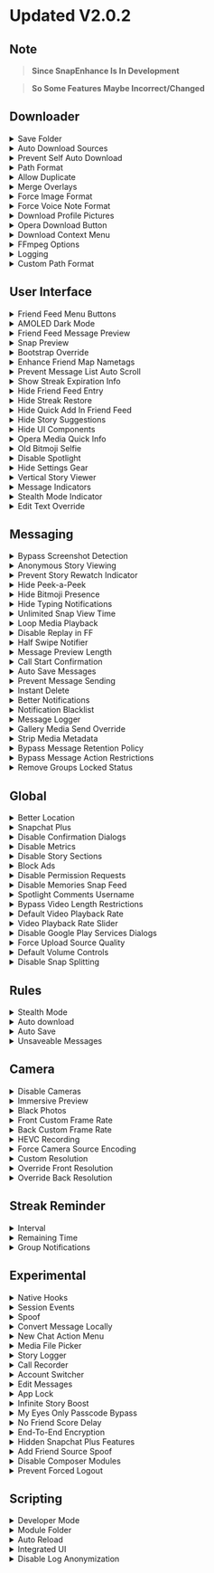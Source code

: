 # Updated V2.0.2

## Note 
> **Since SnapEnhance Is In Development**

> **So Some Features Maybe Incorrect/Changed**

## Downloader
<details closed>
  <summary>Save Folder</summary>

### Explanation 
> **Allows The User To Pick A Folder Were All The Downloads Save To**

### How To Enable/Setup
>  1. Open SnapEnhance App 
>  2. Go To "Features" Tab 
>  3. Tap "Downloader" 
>  4. Tap "Save Folder"
>  5. Now Pick Or Create A Folder 
>  6. Tap "Use This Folder"
  
### How To Use
>  1. Simply Download Something 
>  2. Now Check That Folder 
>  3. You Should Now Have That Download In That Folder 
</details> 

<details closed>
  <summary>Auto Download Sources</summary>

### Explanation
> **Allows Users To Automatically Download From User Selected Sources**

### Sources Include
>  - `Friend Snaps`
>  - `Friend Stories`
>  - `Public Stories`
>  - `Spotlight`

### How To Enable/Setup
>  1. Open The SnapEnhance App
>  2. Go To "Features" Tab 
>  3. Tap "Downloader"
>  4. Tap The Icon Next To "Auto Download Sources" 
>  5. Toggle On The Sources You Would Like To Auto Download

### How To Use
>  1. Tap On Snaps,Storys Or Spotlights
>  2. You Will See It Download Automatically
</details>

<details closed>
  <summary>Prevent Self Auto Download</summary>

### Explanation
> **Prevents The Users Own Snaps From Being Automatically Downloaded** 

### How To Enable/Setup
>  1. Open The SnapEnhance App
>  2. Go To "Features" Tab 
>  3. Tap "Downloader" 
>  4. Toggle On "Prevent Self Auto Download" 

### How To Use
  1. Open Snapchat
  2. Try Download Your Own Snaps
  3. You Will See That You Can Not
</details>

<details closed>
  <summary>Path Format</summary>

### Explanation
> **Allows Users To Specify The File Path Format Used In The Folder That The User Picked**

### Path Formats includes
>  - `Create folder for fach author`
>  - `Create folder for each media source type`
>  - `Add a unique hash to the file name`
>  - `Add the media source to the file name`
>  - `Add the username to the file name`
>  - `Add the date and time to the file name`

### How To Enable/Setup 
>  1. Open The SnapEnhance App
>  2. Go To "Features" Tab 
>  3. Tap "Downloader"
>  4. Tap The Icon Next To "Path Format" 
>  5. Toggle On Any Path Format

### How To Use
>  1. Download Something 
>  2. Check Your Download Folder 
</details>

<details closed>
  <summary>Allow Duplicate</summary>

### Explanation
> **Allows The User To Download The Same Media Multiple Times**

### How To Enable/Setup
>  1. Open The SnapEnhance App
>  2. Go To "Features" Tab 
>  3. Tap "Downloader"
>  4. Toggle On "Allow Duplicate"

### How To Use
>  1. Open Snapchat
>  2. Download A Snapchat Multiple Times 
</details>

<details closed>
  <summary>Merge Overlays</summary>

### Explanation
> **Allows Users To Combine Text & The Snap Into A Single File**

### How To Enable/Setup
>  1. Open The SnapEnhance App
>  2. Go To "Features" Tab 
>  3. Tap "Downloader"
>  4. Toggle On "Merge Overlays"

### How To Use
>  1. Download A Snap That Has Text
>  2. Check The File
</details>

<details closed>
  <summary>Force Image Format</summary>

### Explanation
> **Allows Users To Force An Image Format**

### Formats Include
>  - `jpg`
>  - `png`
>  - `webp`

### How To Enable/Setup
>  1. Open The SnapEnhance App
>  2. Go To "Features" Tab 
>  3. Tap "Downloader"
>  4. Tap The Icon Next To "Force Image Format" 
>  5. Select Your Prefered Format 

### How To Use
>  1. Download A Snap 
>  2. Check The End Of The File Name 
</details>

<details closed>
  <summary>Force Voice Note Format</summary>

### Explanation
> **Allows Users To Force A Voice Note Format**

### Formats Include
>  - `aac`
>  - `mp3`
>  - `opus`

### How To Enable/Setup
>  1. Open The SnapEnhance App
>  2. Go To "Features" Tab 
>  3. Tap "Downloader"
>  4. Tap The Icon Next To "Force Note Format" 
>  5. Select Your Prefered Format 

### How To Use
>  1. Download A Snap 
>  2. Check The End Of The File Name
</details>

<details closed>
  <summary>Download Profile Pictures</summary>

### Explanation
> **Allows Users To Download Profile Pictures From The Profile Page**

### How To Enable/Setup
>  1. Open The SnapEnhance App
>  2. Go To "Features" Tab 
>  3. Tap "Downloader"
>  4. Toggle On "Download Profile Pictures" 

### How To Use
>  1. Open Snapchat 
>  2. Tap On A Users Profile
>  3. Tap "Public Profile"
>  4. Tap "Download Profile Picture"
>  5. Tap "Avatar"
</details>

<details closed>
  <summary>Opera Download Button</summary>

### Explanation
> **Allows Users To Download Any Snap,Story By Adding A Download Icon On The Snap, Story**

### How To Enable/Setup
>  1. Open The SnapEnhance App
>  2. Go To "Features" Tab 
>  3. Tap "Downloader"
>  4. Toggle On "Opera Download Button" 

### How To Use
>  1. Open Snapchat 
>  2. Open A Snap or A Story 
>  3. Tap The "Download" Icon 
</details>

<details closed>
  <summary>Download Context Menu</summary>

### Explanation
> **Allows Users To Download & Preview Messages Or Snaps Directly From The Context Menu**

### How To Enable/Setup
>  1. Open The SnapEnhance App
>  2. Go To "Features" Tab 
>  3. Tap "Downloader"
>  4. Toggle On "Download Context Menu"

### How To Use
>  1. Open Snapchat 
>  2. Open A Chat 
>  3. Hold Down On A Snap Or Message 
>  4. Press Preview Or Download 
 
</details>

<details closed>
  <summary>FFmpeg Options</summary>

### Explanation
> **Allows Users To Adjust FFmpeg Options**

### FFmpeg Options Include 
>  - `Threads`
>  - `Preset`
>  - `Constant Rate Factor`
>  - `Video Bitrate`
>  - `Audio Bitrate`
>  - `Custom Video Codec`
>  - `Custom Audio Codec`
</details>

<details closed>
  <summary>Logging</summary>

### Explanation
> **Allows Users To See Download Information**

### Information Includes
>  - `Started`
>  - `Success`
>  - `Progress`
>  - `Failure`

### How To Enable/Setup
>  1. Open The SnapEnhance App
>  2. Go To "Features" Tab 
>  3. Tap "Downloader"
>  4. Tap The Icon Next To "Logging"
>  5. Toggle On Your Prefered Choice

### How To Use
>  1. Open Snapchat
>  2. Download A Snap 
>  3. The Toast Will Pop Up 
</details>

<details closed>
  <summary>Custom Path Format</summary>

### Explanation
> **Allows Users To Specify A Custom Path Format For Downloaded Media**

### Available Variables Include
>  - `%username%`
>  - `%source%`
>  - `%hash%`
>  - `%date_time%`

### How To Enable/Setup
>  1. Open The SnapEnhance App
>  2. Go To "Features" Tab 
>  3. Tap "Downloader"
>  4. Tap The Icon Next To "Custom Path Format" 
>  5. Type Any Of The Available Variables

### How To Use
>  1. Download A Snap
>  2. Check The File Name 
</details>

## User Interface
<details closed>
  <summary>Friend Feed Menu Buttons</summary>

### Explanation
> **Allows Users To Add Buttons To The Friend Feed Menu**

### Buttons Include
>  - `Conversation Info`
>  - `Mark Snaps as seen`
>  - `Mark Stories as seen locally`
>  - `Stealth Mode`
>  - `Auto Download`
>  - `Auto Save Messages`
>  - `Auto Open Snaps`
>  - `Unsaveable Messages`
>  - `Use E2E Encryption`

### How To Enable/Setup
>  1. Open The SnapEnhance App
>  2. Go To "Features" Tab 
>  3. Tap "User Interface"
>  4. Tap The Icon Next To "Friend Feed Menu Buttons"
>  5. Toggle On Your Prefered Choice

### How To Use
>  1. Open Snapchat
>  2. Hold Down On A Users Bitmoji On The Chat Page 
  
</details>

<details closed>
  <summary>AMOLED Dark Mode</summary>

### Explanation
> **Allows Users To Make Snapchats Dark Mode AMOLED Black**

### How To Enable/Setup
>  1. Open The SnapEnhance App
>  2. Go To "Features" Tab 
>  3. Tap "User Interface"
>  4. Toggle On "AMOLED Dark Mode"

### How To Use
>  1. Simply Open Snapchat 
</details>

<details closed>
  <summary>Friend Feed Message Preview</summary>

### Explanation
> **Allows The User To Show Previews Of Messages Directly On The Friend Feed**

### How To Enable/Setup
>  1. Open The SnapEnhance App
>  2. Go To "Features" Tab 
>  3. Tap "User Interface"
>  4. Tap "Friend Feed Message Preview"
>  5. Tap The Number Next To "Amount" 
>  6. Type How many Numbers Of Messages To get Previewed 
>  7. Back Out Of The Page 
>  8. Toggle On " Friend Feed Message Preview "

## How To Use
>  1. Open Snapchat 
>  2. Users Will See Messages Previews 
</details>

<details closed>
  <summary>Snap Preview</summary>

### Explanation
> **Allows Users To See A Small Preview Of A Snap Next To Unseen Messages**

### How To Enable/Setup
>  1. Open The SnapEnhance App
>  2. Go To "Features" Tab 
>  3. Tap "User Interface"
>  4. Toggle On "Snap Preview"

### How To Use
>  1. Open Snapchat
>  2. A Small Preview Will Show
</details>

<details closed>
  <summary>Bootstrap Override</summary>

### Explanation
> **Allows Users To Override Bootstrap UserInterface Settings**

### **Bootstrap Override Settings Include**

> ## App Appearance
> `Always Light`
> `Always Dark`

> ## Home Tab
> `Map`
> `Chat`
> `Camera`
> `Discover`
> `Spotlight`

### How To Enable/Setup
>  1. Open The SnapEnhance App
>  2. Go To "Features" Tab 
>  3. Tap "User Interface"
>  4. Tap "Bootstrap Override"
>  5. Tap Choose To Your Liking

### How To Use
>  1. Open Snapchat
>  2. You Will See It Will Switch To What You Picked 
</details>

<details closed>
  <summary>Enhance Friend Map Nametags</summary>

### Explanation
> **Allows Users To Improve The Nametags Of Friends On The Snapmap**

### How To Enable/Setup
>  1. Open The SnapEnhance App
>  2. Go To "Features" Tab 
>  3. Tap "User Interface"
>  4. Toggle On "Enhance Friend Map Nametags"

### How To Use
>  1. Open Snapchat
>  2. Check The Snapmap 
</details>

<details closed>
  <summary>Prevent Message List Auto Scroll</summary>

### Explanation
> **Allows Users To Prevent Message List Scrolling To The Bottom When Sending/Receiving A Message**

### How To Enable/Setup
>  1. Open The SnapEnhance App
>  2. Go To "Features" Tab 
>  3. Tap "User Interface"
>  4. Toggle On "Prevent Message List Auto Scroll"

### How To Use
>  1. Open Snapchat
>  2. Send A Message
>  3. It Should Now Stop Message Scrolling 
</details>

<details closed>
  <summary>Show Streak Expiration Info</summary>

### Explanation
> **Allows Users To Add Expiration Info On The Friend Feed Page**

### How To Enable/Setup
>  1. Open The SnapEnhance App
>  2. Go To "Features" Tab 
>  3. Tap "User Interface"
>  4. Toggle On "Show Streak Expiration Info"

### How To Use
>  1. Open Snapchat
>  2. Go To The Friend Feed Page
>  3. You Should Now See The Hours Your Streak With That Person Goes 
</details>

<details closed>
  <summary>Hide Friend Feed Entry </summary>

### Explanation
> **Allows Users To Hide specific friend from the Friend Feed**
### Note 
> **You Will Need To Use the social Tab To Manage This Feature**

### How To Enable/Setup
>  1. Open The SnapEnhance App
>  2. Go To "Features" Tab 
>  3. Tap "User Interface"
>  4. Toggle On "Hide Friend Feed Entry"

### How To Use
>  1. Open The SnapEnhance App
>  2. Tap The Social Tab
>  3. Press "+"
>  4. Pick A Friend
>  5. Press On That Friend
>  6. Toggle On "Hide from Friend Feed"
>  7. Open Snapchat
>  8. You Will Now See That Person Has Disappeared / Hidden 
  
</details>

<details closed>
  <summary>Hide Streak Restore</summary>

### Explanation
> **Allows Users To Hide The Streak Restore Button**

### How To Enable/Setup
>  1. Open The SnapEnhance App
>  2. Go To "Features" Tab 
>  3. Tap "User Interface"
>  4. Toggle On "Hide Streak Restore"

### How To Use
>  1. Open Snapchat
>  2. You Will Now See The "Restore Streaks Button" Is No Longer Visible 
</details>

<details closed>
  <summary>Hide Quick Add In Friend Feed</summary>

### Explanation
> **Allows Users To Hide The Quick Add In Friend Feed**

### How To Enable/Setup
>  1. Open The SnapEnhance App
>  2. Go To "Features" Tab 
>  3. Tap "User Interface"
>  4. Toggle On "Hide Quick Add In Friend Feed"

### How To Use
>  1. Open Snapchat
>  2. You Will Now See The "QuickAdd" Is No Longer Visible 
</details>

<details closed>
  <summary>Hide Story Suggestions</summary>

### Explanation
> **Allows Users To Hide Suggestions From The Stories Page**

### Story Suggestions Include
>  - `Hide friend suggestions`
>  - `Hide suggested friend stories`
>  - `Hide My Stories`

### How To Enable/Setup
  1. Open The SnapEnhance App
  2. Go To "Features" Tab 
  3. Tap "User Interface"
  4. Tap The Icon Next To "Hide Story Suggestions"
  5. Toggle On Your Prefered Choice

### How To Use
  1. Open Snapchat
  2. Go To The Story Page
  3. You Will See Your Prefered Choice Is No Longer Visible 
</details>

<details closed>
  <summary>Hide UI Components</summary>

### Explanation
> **Allows Users To Hide UserInterface Components**

### Components Include
>  - `Remove Voice Record Button`
>  - `Remove Stickers Button`
>  - `Remove Live Location Share Button`
>  - `Remove Chat Call Buttons`
>  - `Remove Profile Call Buttons`
>  - `Remove Unread Chat Hint`

### How To Enable/Setup
>  1. Open The SnapEnhance App
>  2. Go To "Features" Tab 
>  3. Tap "User Interface"
>  4. Tap The Icon Next To "Hide UI Components"
>  5. Toggle On Your Prefered Choice

### How To Use
>  1. Open Snapchat
>  2. You Can Now See Your Prefered Choice Is No Longer Visible 
</details>

<details closed>
  <summary>Opera Media Quick Info</summary>

### Explanation
> **Allows Users To Show Useful Information Of Media In Opera Viewer Context Menu**

### How To Enable/Setup
>  1. Open The SnapEnhance App
>  2. Go To "Features" Tab 
>  3. Tap "User Interface"
>  4. Toggle On "Opera Media Quick Info"

### How To Use
>  1. Open Snapchat
>  2. Tap A Snap Or A Story
>  3. Tap 3 Dots ( Top Right ) 
>  4. You Will Now See Some Information
</details>

<details closed>
  <summary>Old Bitmoji Selfie</summary>

### Explanation
> **Allows Users To Bring Back The Bitmoji Selfies From Older Snapchat Versions**

### Bitmoji Selifes Include
>  `2D Bitmoji`
>  `3D Bitmoji`

### How To Enable/Setup
>  1. Open The SnapEnhance App
>  2. Go To "Features" Tab 
>  3. Tap "User Interface"
>  4. Tap Next To "Old Bitmoji Selfie"
>  5. Tap Your Prefered Choice

### How To Use
>  1. Open Snapchat
>  2. Tap Your Profile
>  3. You Should Now See Your Prefered Choice 
</details>

<details closed>
  <summary>Disable Spotlight</summary>

### Explanation
> **Allows Users To Disable The Spotlight Page**

### How To Enable/Setup
>  1. Open The SnapEnhance App
>  2. Go To "Features" Tab 
>  3. Tap "User Interface"
>  4. Toggle On "Disable Spotlight"

### How To Use 
>  1. Open Snapchat
>  2. You Should Now See The Spotlight Page Is No Longer Visible 
</details>

<details closed>
  <summary>Hide Settings Gear</summary>

### Explanation
> **Allows Users To Hide The SnapEnhance Settings Icon**

### How To Enable/Setup
>  1. Open The SnapEnhance App
>  2. Go To "Features" Tab 
>  3. Tap "User Interface"
>  4. Toggle On "Hide Settings Gear"

### How To Use
>  1. Open Snapchat
>  2. You Should Now See The Settings Icon Is No Longer Visible 
</details>

<details closed>
  <summary>Vertical Story Viewer</summary>

### Explanation
> **Allows Users To Enable The Vertical Story Viewer For All Stories**

### How To Enable/Setup 
>  1. Open The SnapEnhance App
>  2. Go To "Features" Tab 
>  3. Tap "User Interface"
>  4. Toggle On "Vertical Story Viewer"

### How To Use
>  1. Open Snapchat
>  2. Tap A Story
>  3. Now You will Be Able To
>  ### Swipe
> - `Left & Right` To Exit
> -  `Up & Down` To Switch To Next Story 
</details>

<details closed>
  <summary>Message Indicators</summary>

### Explanation
> **Allows Users To Add Specific Indicators Icons To Messages**

## Note
> **Indicators Might Not Be 100% Accurate**

### Message Indicators Include 
>  - `Adds a 🔒 icon next to messages that have been sent only to you`
>  - `Adds the platform icon from which a media was sent (e.g. Android, ioS, Web)`
>  - `Adds a 📍 icon to snaps when they have been sent with location enabled`
>  - `Indicates if a snap has been sent using OVF Editor`
>  - `Adds a ✏️ icon to snaps when they have been sent using Director Mode, which can be used to send gallery images as snaps`

### How To Enable/Setup
  1. Open The SnapEnhance App
  2. Go To "Features" Tab 
  3. Tap "User Interface"
  4. Tap The Icon Next To "Message Indicators"
  5. Toggle On Your Prefered Choice 

### How To Use
  1. Open Snapchat
  2. Look In Chat At A Snap
  3. You Will See These Icons 
</details>

<details closed>
  <summary>Stealth Mode Indicator</summary>

### Explanation
> **Allows Users To Add A 👻 Emoji Next To Conversations When Users Turn On Stealth Mode**

### How To Enable/Setup
>  1. Open The SnapEnhance App
>  2. Go To "Features" Tab 
>  3. Tap "User Interface"
>  4. Toggle On "Stealth Mode Indicator"

### How To Use
>  1. Open Snapchat
>  2. The Emoji Will Be There Only If You Have SetUp "Friend Feed Menu Buttons" & You Have Toggled Stealth Mode On For That Friend
</details>

<details closed>
  <summary>Edit Text Override</summary>

### Explanation
> **Allows Users To Override Text Field Behavior**

### Text Fields Include
>  - `Multi Line Chat Input`
>  - `Bypass Text Input Limit`

### How To Enable/Setup
>  1. Open The SnapEnhance App
>  2. Go To "Features" Tab 
>  3. Tap "User Interface"
>  4. Tap The Icon Next To "Edit Text Override"
>  5. Toggle On Your Prefered Choice

### How To Use
>  1. Open Snapchat
>  2. Start Typing
>  3. You Will See You Prefered Choice 
</details>

## Messaging
<details closed>
  <summary>Bypass Screenshot Detection</summary>

### Explanation
> **Allows Users To Prevent Snapchat From Detecting When You Take A Screenshot**

### How To Enable/Setup
>  1. Open SnapEnhance App 
>  2. Go To "Features" Tab 
>  3. Tap "Messaging"
>  4. Toggle On "Bypass Screenshot Detection"

### How To Use
>  1. Open Snapchat
>  2. Go On To A Chat
>  3. Take A Screenshot
>  4. It Should Now Not Say "... Has Taken A Screenshot" 
</details>

<details closed>
  <summary>Anonymous Story Viewing</summary>

### Explanation
> **Allows Users To Prevent Anyone From Knowing You've Seen Their Story**

### How To Enable/Setup
>  1. Open SnapEnhance App 
>  2. Go To "Features" Tab 
>  3. Tap "Messaging"
>  4. Toggle On "Anonymous Story Viewing"

### How To Use
>  1. Open Snapchat
>  2. View A Story
>  3. It Should Now Not Tell The Other User You've Viewed There Story

</details>

<details closed>
  <summary>Prevent Story Rewatch Indicator</summary>

### Explanation
> **Allows Users To Prevent Anyone From Knowing You've Rewatched Their Story**

### How To Enable/Setup
>  1. Open SnapEnhance App 
>  2. Go To "Features" Tab 
>  3. Tap "Messaging"
>  4. Toggle On "Prevent Story Rewatch Indicator"

### How To Use
>  1. Open Snapchat
>  2. View A Story
>  3. View That Same Story Again
>  4. It Should Now Not Tell The Other User You Have Rewatched That Story Again 
</details>

<details closed>
  <summary>Hide Peek-a-Peek</summary>

### Explanation
> **Allows Users To Prevent Notification From Being Sent When You Half Swipe Into A Chat**

### How To Enable/Setup
>  1. Open SnapEnhance App 
>  2. Go To "Features" Tab 
>  3. Tap "Messaging"
>  4. Toggle On "Hide Peek-a-Peek"

### How To Use
>  1. Open Snapchat
>  2. Half Swipe Into A Chat
>  3. It Should Now Not Tell The Other User You have Half Swiped Into There Chat 
</details>

<details closed>
  <summary>Hide Bitmoji Presence</summary>

### Explanation
> **Allows Users To Prevent Your Bitmoji From Popping Up While In Chat**

### How To Enable/Setup
>  1. Open SnapEnhance App 
>  2. Go To "Features" Tab 
>  3. Tap "Messaging"
>  4. Toggle On "Hide Bitmoji Presence"

### How To Use
>  1. Open Snapchat
>  2. Go On To A Chat
>  3. It Should Now Not Tell The Other User You're On Chat 
</details>

<details closed>
  <summary>Hide Typing Notifications</summary>

### Explanation
> **Allows Users To Prevent Anyone From Knowing You're Typing A Message**

### How To Enable/Setup
>  1. Open SnapEnhance App 
>  2. Go To "Features" Tab 
>  3. Tap "Messaging"
>  4. Toggle On "Hide Typing Notifications"

### How To Use
>  1. Open Snapchat
>  2. Go On A Chat
>  3. Start Typing
>  4. It Should Now Not Tell The Other User You're Typing 
</details>

<details closed>
  <summary>Unlimited Snap View Time</summary>

### Explanation
> **Allows Users To Remove The Time Limit For Viewing Snaps**

### How To Enable/Setup
>  1. Open SnapEnhance App 
>  2. Go To "Features" Tab 
>  3. Tap "Messaging"
>  4. Toggle On "Unlimited Snap View Time"

### How To Use
>  1. Open Snapchat
>  2. Open A Snap
>  3. It Should Now Remove The Time Limit 
</details>

<details closed>
  <summary>Loop Media Playback</summary>

### Explanation
> **Allows Users To Loop Media Playback When Viewing Snaps / Stories**

### How To Enable/Setup
>  1. Open SnapEnhance App 
>  2. Go To "Features" Tab 
>  3. Tap "Messaging"
>  4. Toggle On "Loop Media Playback"

### How To Use
>  1. Open Snapchat
>  2. Open A Snap
>  3. It Should Now Loop That Snap
</details>

<details closed>
  <summary>Disable Replay in FF</summary>

### Explanation
> **Allows Users To Disable The Ability To Replay With A Long Press From The Friend Feed**

### How To Enable/Setup
>  1. Open SnapEnhance App 
>  2. Go To "Features" Tab 
>  3. Tap "Messaging"
>  4. Toggle On "Disable Replay in FF"

### How To Use
>  1. Open Snapchat
>  2. Open A Snap
>  3. It Should Now Disable The Ability To Replay On The Friend Feed 
</details>

<details closed>
  <summary>Half Swipe Notifier</summary>

### Explanation
> **Allows Users To Notify You When Someone Half Swipes Into A Conversation**

### Half Swipe Notifier Includes
>  - `Minimum Duration`
>  - `Maximum Duration`

### How To Enable/Setup
>  1. Open SnapEnhance App 
>  2. Go To "Features" Tab 
>  3. Tap "Messaging"
>  4. Toggle On "Half Swipe Notifier"

### How To Use
> 1. It Will Show You A Notification
</details>

<details closed>
  <summary>Message Preview Length</summary>

### Explanation
> **Allows Users To Specify The Amount Of Messages To Get Previewed**

### How To Enable/Setup
>  1. Open SnapEnhance App 
>  2. Go To "Features" Tab 
>  3. Tap "Messaging"
>  4. Tap The Number Next To "Message Preview Length"
>  5. Input A Number 

### How To Use
>  1. Open Snapchat
>  2. Hold Down On A Friends 
>  3. Tap Preview ( You Need To Setup `Download Context Menu` First
>  4. You Should Now See Some Messages 
</details>

<details closed>
  <summary>Call Start Confirmation</summary>

### Explanation
> **Allows Users To Show A Confirmation Dialog When Starting A Call**

### How To Enable/Setup
>  1. Open SnapEnhance App 
>  2. Go To "Features" Tab 
>  3. Tap "Messaging"
>  4. Toggle On "Call Start Confirmation"

### How To Use
>  1. Open Snapchat
>  2. Make A Call
>  3. You Should Now Get A Call Confirmation Dialog
</details>

<details closed>
  <summary>Auto Save Messages</summary>

### Explanation
> **Allows Users To Automatically Save Every Message In Conversations**

### Messages Include
>  - `Chat`
>  - `Snap`
>  - `Audio Note`
>  - `External Media`
>  - `Sticker`

### How To Enable/Setup
>  1. Open SnapEnhance App 
>  2. Go To "Features" Tab 
>  3. Tap "Messaging"
>  4. Tap The Icon Next To "Auto Save Messages"
>  5. Toggle On Your Prefered Choice 

### How To Use
>  1. Open Snapchat
>  2. Send A Message/Snap/Media
>  3. It Should Now Automatically Save 
</details>

<details closed>
  <summary>Prevent Message Sending</summary>

### Explanation
> **Allows Users To Prevent Sending Certain Types Of Messages**

### Note
>  - **This Feature Requires Experimental `Native Hooks` To Work Correctly**

### Messages Include 
>  - `Screenshot`
>  - `Screen Record`
>  - `Camera Roll Save`
>  - `Snap Replay`
>  - `Missed Audio Call`
>  - `Missed Video Call`

### How To Enable/Setup
>  1. Open SnapEnhance App 
>  2. Go To "Features" Tab 
>  3. Tap "Messaging"
>  4. Tap The Icon Next To "Prevent Message Sending"
>  5. Toggle On Your Prefered Choice

### How To Use
>  1. Open Snapchat
>  2. It Should Now Not Tell The Other User What You Toggled On
</details>

<details closed>
  <summary>Instant Delete</summary>

### Explanation
> **Allows Users To Remove The Confirmation Dialog When Deleting Messages**

### How To Enable/Setup
>  1. Open SnapEnhance App 
>  2. Go To "Features" Tab 
>  3. Tap "Messaging"
>  4. Toggle On "Instant Delete"

### How To Use
>  1. Open Snapchat
>  2. Delete A Message
>  3. You Should Now See There's No Delete Dialog 
</details>

<details closed>
  <summary>Better Notifications</summary>

### Explanation
> **Allows Users To Add More Information In Received Notifications**

### Information Includes 
>  - `Show a preview of chat`
>  - `Show a preview of media`
>  - `Add reply button`
>  - `Add download button`
>  - `Mark as Read button`
>  - `Save in Chat when marking as read (depends on Auto Save)`
>  - `Group notifications`

### How To Enable/Setup
>  1. Open SnapEnhance App 
>  2. Go To "Features" Tab 
>  3. Tap "Messaging"
>  4. Tap The Icon Next To "Better Notifications"
>  5. Toggle On Your Prefered Choice

### How To Use
>  1. Wait For A Snapchat Notification
</details>

<details closed>
  <summary>Notification Blacklist</summary>

### Explanation
> **Allows Users To Select Which notifications Should Get Blocked**

### Notifications Include
>  - `Screenshot`
>  - `Screen Record`
>  - `Camera Roll Save`
>  - `Snap Replay`
>  - `Snap`
>  - `Chat`
>  - `Chat Reply`
>  - `Typing`
>  - `Stories`
>  - `DM Reaction`
>  - `Group Reaction`
>  - `Incoming Audio Call`
>  - `Incoming Video Call`

### How To Enable/Setup
>  1. Open SnapEnhance App 
>  2. Go To "Features" Tab 
>  3. Tap "Messaging"
>  4. Tap The Icon Next To "Notification Blacklist"
>  5. Toggle On Your Prefered Choice

### How To Use
>  1. Notifications Should Get Blocked 
</details>

<details closed>
  <summary>Message Logger</summary>

### Explanation
> **Allows Users To Prevent Messages From Being Deleted**

### Message Logger Includes 
>  - `Keep My Own Messages`
>  - `Auto Purge`
>  - `Message Filter`

### How To Enable/Setup
>  1. Open SnapEnhance App 
>  2. Go To "Features" Tab 
>  3. Tap "Messaging"
>  4. Toggle On "Message Logger"

### How To Use
>   1. Open Snapchat
>   2. Messages Will Now Be Logged 
</details>

<details closed>
  <summary>Gallery Media Send Override</summary>

### Explanation
> **Allows Users To Spoof The Media Source When Sending From The Gallery**

### Note
>  - **This Feature Requires Experimental `Native Hooks` To Work Correctly**

### Media Sources Include 
>  - `Original`
>  - `Snap`
>  - `Audio Note`

### How To Enable/Setup
>  1. Open SnapEnhance App 
>  2. Go To "Features" Tab 
>  3. Tap "Messaging"
>  4. Toggle On "Gallery Media Send Override"

### How To Use
>  1. Open Snapchat
>  2. Go On To A Chat
>  3. Tap The Camera Roll Icon
>  4. Find A Photo Or Video To Send
>  5. Press Send
>  6. A Popup Will Appear
>  7. Tap One Of The Sources 
</details>

<details closed>
  <summary>Strip Media Metadata</summary>

### Explanation
> **Allows Users To Remove Metadata Of Media Before Sending As A Message**

### Metadata Includes
>  - `Hide Caption Text`
>  - `Hide Snap Filters`
>  - `Hide Extras (e.g. mentions)`
>  - `Remove Audio Note Duration`
>  - `Remove Audio Note Transcript Capability`

### How To Enable/Setup
>  1. Open SnapEnhance App 
>  2. Go To "Features" Tab 
>  3. Tap "Messaging"
>  4. Tap The Icon Next To "Strip Media Metadata"
>  5. Toggle On Your Prefered Choice

### How To Use
>  1. Open Snapchat
>  2. Send A Photo
>  3. It Should Now Remove Edits Done To That Photo 
</details>

<details closed>
  <summary>Bypass Message Retention Policy</summary>

### Explanation
> **Allows Users To Prevent Messages From Being Deleted After Viewing Them**

### How To Enable/Setup
>  1. Open SnapEnhance App 
>  2. Go To "Features" Tab 
>  3. Tap "Messaging"
>  4. Toggle On "Bypass Message Retention Policy"

### How To Use
>  1. Stops Messages From Being Deleted After viewing 
</details>

<details closed>
  <summary>Bypass Message Action Restrictions</summary>

### Explanation
> **Allows Users To React To A Snap Without Having Opened It Or To Save An Unsaveable Message**

### How To Enable/Setup
>  1. Open SnapEnhance App 
>  2. Go To "Features" Tab 
>  3. Tap "Messaging"
>  4. Toggle On "Bypass Message Action Restrictions"

### How To Use
>  1. Open Snapchat
>  2. Hold Down Snap
>  3. React Or Snap
</details>

<details closed>
  <summary>Remove Groups Locked Status</summary>

### Explanation
> **Allows Users To View Group Information After Being Kicked**

### How To Enable/Setup
>  1. Open SnapEnhance App 
>  2. Go To "Features" Tab 
>  3. Tap "Messaging"
>  4. Toggle On "Remove Groups Locked Status"

### How To Use
>  1. Open Snapchat
>  2. Your kicked From A Group?
>  3. Open The group Chat Even though Your Kicked 
</details>

## Global 
<details closed>
  <summary>Better Location</summary>

### Explanation
> **Allows Users To Enhance The Snapchat Location**

### Better Location Includes 
>  - `Spoof Location`
>  - `Coordinates`
>  - `Always Update Location`
>  - `Suspend Location Updates`
>  - `Spoof Battery Level`
>  - `Spoof Headphones`

### How To Enable/Setup
>  1. Open SnapEnhance App 
>  2. Go To "Features" Tab 
>  3. Tap "Global"
>  4. Toggle On "Better Location"

### How To Use
>  1. Open Snapchat
>  2. Check The Snapmap 
</details>

<details closed>
  <summary>Snapchat Plus</summary>

### Explanation
> **Allows Users To Enable Snapchat Plus Features**

### Notes 
> **Some Server-Sided Features May Not Work**

### How To Enable/Setup
>  1. Open SnapEnhance App 
>  2. Go To "Features" Tab 
>  3. Tap "Global"
>  4. Toggle On "Snapchat Plus"

### How To Use
>  1. Open Snapchat
>  2. Tap Your Bitmoji
>  3. Go To Snapchat+
</details>

<details closed>
  <summary>Disable Confirmation Dialogs</summary>

### Explanation
> **Allows Users To Automatically Confirms Selected Actions**

### Actions Include 
>  - `Remove Friend`
>  - `Block Friend`
>  - `Ignore Friend`
>  - `Hide Friend`
>  - `Hide Conversation`
>  - `Clear Conversation from Friend Feed`

### How To Enable/Setup
>  1. Open SnapEnhance App 
>  2. Go To "Features" Tab 
>  3. Tap "Global"
>  4. Tap The Icon Next To "Disable Confirmation Dialogs"
>  5. Toggle On Your Prefered Choice

### How To Use
>  1. Open Snapchat
>  2. It Should Now Auto Press The Dialogs 
</details>

<details closed>
  <summary>Disable Metrics</summary>

### Explanation
> **Allows Users To Block Sending Specific Analytic Data To Snapchat**

### How To Enable/Setup
>  1. Open SnapEnhance App 
>  2. Go To "Features" Tab 
>  3. Tap "Global"
>  4. Toggle On "Disable Metrics"

### How To Use
>  1. Blocks Data From Being Sent 
</details>

<details closed>
  <summary>Disable Story Sections</summary>

### Explanation
> **Allows Users To Remove
Sections From The Stories Page**

### Sections Include
>  - `Friends`
>  - `Following`
>  - `Discover`

### How To Enable/Setup
  1. Open SnapEnhance App 
  2. Go To "Features" Tab 
  3. Tap "Global"
  4. Tap The Icon Next To "Disable Story Sections"
  5. Toggle On Your Prefered Choice

### How To Use
  1. Open Snapchat
  2. You will See Your Prefered Choice Is No Longer Visible 
</details>

<details closed>
  <summary>Block Ads</summary>

### Explanation
> **Allows Users To Prevent Advertisements From Being Displayed**

### How To Enable/Setup
>  1. Open SnapEnhance App 
>  2. Go To "Features" Tab 
>  3. Tap "Global"
>  4. Toggle On "Block Ads"

### How To Use
>  1. Open Snapchat
>  2. It Should Now Block All Ads 
</details>

<details closed>
  <summary>Disable Permission Requests</summary>

### Explanation
> **Allows Users To Prevent Snapchat From Asking For Specific Permissions**

### Permissions Include
>  - `Notifications`
>  - `Read Media Images`
>  - `Read Media Video`
>  - `Camera`
>  - `Location`
>  - `Microphone`
>  - `Read Contacts`
>  - `Nearby Devices`
>  - `Phone Calls`

### How To Enable/Setup  
>  1. Open SnapEnhance App 
>  2. Go To "Features" Tab 
>  3. Tap "Global"
>  4. Tap The Icon Next To "Disable Permission Requests"
>  5. Toggle On You're Prefered Choice

### How To Use
>  1. Open Snapchat
>  2. You Shouldn't Get Any Popups Asking For You're Choice 
</details>

<details closed>
  <summary>Disable Memories Snap Feed</summary>

### Explanation
> **Allows Users To Prevent Snapchat From Showing Recent Memories When You Swipe Up In Camera**

### How To Enable/Setup
>  1. Open SnapEnhance App 
>  2. Go To "Features" Tab 
>  3. Tap "Global"
>  4. Toggle On "Disable Memories Snap Feed"

### How To Use
>  1. Open Snapchat
>  2. Go To Camera
>  3. Memories Should Now Not Be Visible 
</details>

<details closed>
  <summary>Spotlight Comments Username</summary>

### Explanation
> **Allows Users To Show Authors Username In Spotlight Comments**

### How To Enable/Setup
  1. Open SnapEnhance App 
  2. Go To "Features" Tab 
  3. Tap "Global"
  4. Toggle On "Spotlight Comments Username"

### How To Use
  1. Open Snapchat
  2. Tap Spotlight Page
  3. Tap Comments
  4. You will Now See The Username
</details>

<details closed>
  <summary>Bypass Video Length Restrictions</summary>

### Explanation
> **Allows Users To Bypass The Video Length Restriction (60 Seconds)**

### Restrictions Include
>  - `Split media`
>  - `Single media`

### How To Enable/Setup
>  1. Open SnapEnhance App 
>  2. Go To "Features" Tab 
>  3. Tap "Global"
>  4. Tap Next To "Bypass Video Length Restrictions"
>  5. Tap Your Prefered Choice

 ### How To Use
>  1. Open Snapchat
>  2. Send A Video Longer Than 60 Seconds 
</details>

<details closed>
  <summary>Default Video Playback Rate</summary>

### Explanation
> **Allows Users To Set The Default Speed For The Playback Of Videos**

### Note 
> **Value must be between 0.1 and 4.0!**

### How To Enable/Setup
>  1. Open SnapEnhance App 
>  2. Go To "Features" Tab 
>  3. Tap "Global"
>  4. Tap Next To "Default Video Playback Rate"
>  5. Input A Value, Use `Note` For Reference

### How To Use
>  1. Open Snapchat
>  2. Open A Snap ( Video )
>  3. You Will See The Video Speed Has Now Changed 
</details>

<details closed>
  <summary>Video Playback Rate Slider</summary>

### Explanation
> **Allows Users To Add A Slider In Opera Context Menu To Change The Video Playback Rate**

### Note 
> **Changes only apply to subsequent videos**

### How To Enable/Setup
>  1. Open SnapEnhance App 
>  2. Go To "Features" Tab 
>  3. Tap "Global"
>  4. Toggle On "Video Playback Rate Slider"

### How To Use
>  1. Open Snapchat
>  2. Open A Video
>  3. Hold Down
>  4. Use The Slider to Adjust The Speed Of That Video
>  5. Close That Video
>  6. Open That Video
>  7. The Speed Has Now Changed
>  8. Repeat Steps `3` To `6` To Change Again 
</details>

<details closed>
  <summary>Disable Google Play Services Dialogs</summary>

### Explanation
> **Allows Users To Prevent Google Play Services Availability Dialogs From Being Shown**

### How To Enable/Setup
>  1. Open SnapEnhance App 
>  2. Go To "Features" Tab 
>  3. Tap "Global"
>  4. Toggle On "Disable Google Play Services Dialogs"

### How To Use
>  1. Open Snapchat
>  2. Google play Service Dialogs Will Now Not Be Shown 
</details>

<details closed>
  <summary>Force Upload Source Quality</summary>

### Explanation
> **Allows Users To Force Snapchat To Upload Media In The Original Quality**

### Note 
> **This May Not Remove Metadata From Media**

### How To Enable/Setup
>  1. Open SnapEnhance App 
>  2. Go To "Features" Tab 
>  3. Tap "Global"
>  4. Toggle On "Force Upload Source Quality"

### How To Use
>  1. Open Snapchat
>  2. Send A Photo
>  3. This Should Now Upload In High Quality 
</details>

<details closed>
  <summary>Default Volume Controls</summary>

### Explanation
> **Allows Users To Force Snapchat To Use System Volume Controls**

### How To Enable/Setup
>  1. Open SnapEnhance App 
>  2. Go To "Features" Tab 
>  3. Tap "Global"
>  4. Toggle On "Default Volume Controls"

### How To Use
>  1. Open Snapchat
>  2. Snapchat Should Now Use The System Volume 
</details>

<details closed>
  <summary>Disable Snap Splitting</summary>

### Explanation
> **Allows Users To Prevent Snaps From Being Split Into Multiple Parts**

### Note
> **Pictures You Send Will Turn Into Videos**

### How To Enable/Setup
>  1. Open SnapEnhance App 
>  2. Go To "Features" Tab 
>  3. Tap "Global"
>  4. Toggle On "Disable Snap Splitting"

### How To Use
>  1. Open Snapchat
>  2. Send A Long Snap
>  3. It Should Now Not Split Into Several Parts 
</details>

## Rules
<details closed>
  <summary>Stealth Mode</summary>

### Explanation
> **Allows Users To Prevent Anyone From Knowing You've Opened Their Snaps / Chats And Conversations**

### Note 
> **Use This In Combination With `Friend Feed Menu Buttons`**

### Stealth Mode Includes 
>  - `Whitelist mode`
>  - `Blacklist mode`

### Key
>  - `Whitelist mode` = **Allow** 
>  - `Blacklist mode` = **Do Not Allow**

### How To Enable/Setup
>  1. Open SnapEnhance App 
>  2. Go To "Features" Tab 
>  3. Tap "Rules"
>  4. Tap Next To "Stealth Mode"
>  5. Tap Your Prefered Choice

### How To Use
>  1. Open Snapchat
>  2. Hold Down On A Friends Bitmoji
>  3. Toggle On "Stealth Mode" 
</details>

<details closed>
  <summary>Auto download</summary>

### Explanation
> **Allows Users To Automatically Download Snaps When Viewing Them**

### Note 
> **Use This In Combination With `Friend Feed Menu Buttons`**

### Auto Download Includes 
>  - `Whitelist mode`
>  - `Blacklist mode`

### Key
>  - `Whitelist mode` = **Allow** 
>  - `Blacklist mode` = **Do Not Allow**

### How To Enable/Setup
>  1. Open SnapEnhance App 
>  2. Go To "Features" Tab 
>  3. Tap "Rules"
>  4. Tap Next To "Auto Download"
>  5. Tap Your Prefered Choice

### How To Use
>  1. Open Snapchat
>  2. Hold Down On A Friends Bitmoji
>  3. Toggle On "Auto Download"
</details>

<details closed>
  <summary>Auto Save</summary>

### Explanation
> **Allows Users To Save Chat Messages When Viewing Them**

### Note 
> **Use This In Combination With `Friend Feed Menu Buttons`**

### Stealth Mode Includes 
>  - `Whitelist mode`
>  - `Blacklist mode`

### Key
>  - `Whitelist mode` = **Allow** 
>  - `Blacklist mode` = **Do Not Allow**

### How To Enable/Setup
>  1. Open SnapEnhance App 
>  2. Go To "Features" Tab 
>  3. Tap "Rules"
>  4. Tap Next To "Auto Save"
>  5. Tap Your Prefered Choice

### How To Use
>  1. Open Snapchat
>  2. Hold Down On A Friends Bitmoji
>  3. Toggle On "Auto Save"
</details>

<details closed>
  <summary>Unsaveable Messages</summary>

### Explanation
> **Allows Users To Prevent Messages From Being Saved In Chat By Other People**

### Note 
> **Use This In Combination With `Friend Feed Menu Buttons`**
> **This Features Requires Experimental `Native Hooks` To Work Correctly**

### Stealth Mode Includes 
>  - `Whitelist mode`
>  - `Blacklist mode`

### Key
>  - `Whitelist mode` = **Allow** 
>  - `Blacklist mode` = **Do Not Allow**

### How To Enable/Setup
>  1. Open SnapEnhance App 
>  2. Go To "Features" Tab 
>  3. Tap "Rules"
>  4. Tap Next To "Unsaveable Messages"
>  5. Tap Your Prefered Choice

### How To Use
>  1. Open Snapchat
>  2. Hold Down On A Friends Bitmoji
>  3. Toggle On "Unsaveable Messages"
</details>

## Camera 
<details closed>
  <summary>Disable Cameras</summary>

### Explanation
> **Allows Users To Prevent Snapchat From Using The Selected Cameras**

### Selected Cameras Include
>  - `Front Camera`
>  - `Back Camera`

### How To Enable/Setup
>  1. Open SnapEnhance App 
>  2. Go To "Features" Tab 
>  3. Tap "Camera"
>  4. Tap The Icon Next To "Disable Cameras"
>  5. Toggle On  You're Prefered Choice

### How To Use
>  1. Open Snapchat
>  2. Go To Camera
>  3. It Should Now Be Blank 
</details>

<details closed>
  <summary>Immersive Preview</summary>

### Explanation
> **Allows Users To Prevent Snapchat From Cropping The Camera Preview**

### Note 
> **This Might Cause The Camera To Flicker On Some Devices**

### How To Enable/Setup
>  1. Open SnapEnhance App 
>  2. Go To "Features" Tab 
>  3. Tap "Camera"
>  4. Toggle On "Immersive Preview"

### How To Use
>  1. Open Snapchat
>  2. Go To Camera
>  3. You Will Now See The Preview Is Now Full Screen
</details>

<details closed>
  <summary>Black Photos</summary>

### Explanation
> **Allows Users To Replace Captured Photos With A Black Background**

### Note
> **Videos Are Not Affected**

### How To Enable/Setup
  1. Open SnapEnhance App 
  2. Go To "Features" Tab 
  3. Tap "Camera"
  4. Toggle On "Black Photos"

### How To Use
  1. Open Snapchat
  2. Take A Photo
  3. You Will Now See The Photo Is Now Black 
</details>

<details closed>
  <summary>Front Custom Frame Rate</summary>

### Explanation
> **Allows Users To Override The Front Camera Frame Rate**

### Frame Rates Include
>  - `5`
>  - `10`
>  - `20`
>  - `25`
>  - `30`
>  - `48`
>  - `60`
>  - `90`
>  - `120`

### How To Enable/Setup
  1. Open SnapEnhance App 
  2. Go To "Features" Tab 
  3. Tap "Camera"
  4. Tap Next To "Front Custom Frame Rate"
  5. Tap You're Prefered Choice

### How To Use
  1. Open Snapchat
  2. Take A Video
  3. You Will See Your Prefered Choice In Action 
</details>

<details closed>
  <summary>Back Custom Frame Rate</summary>

### Explanation
> **Allows Users To Override The Back Camera Frame Rate**

### Frame Rates Include
>  - `5`
>  - `10`
>  - `20`
>  - `25`
>  - `30`
>  - `48`
>  - `60`
>  - `90`
>  - `120`

### How To Enable/Setup
>  1. Open SnapEnhance App 
>  2. Go To "Features" Tab 
>  3. Tap "Camera"
>  4. Tap Next To "Back Custom Frame Rate"
>  5. Tap You're Prefered Choice

### How To Use
>  1. Open Snapchat
>  2. Take A Video
>  3. You Will See Your Prefered Choice In Action 
</details>

<details closed>
  <summary>HEVC Recording</summary>

### Explanation
> **Allows Users To Use HEVC `H.265` Codec For Video Recording**

### How To Enable/Setup
>  1. Open SnapEnhance App 
>  2. Go To "Features" Tab 
>  3. Tap "Camera"
>  4. Toggle On "HEVC Recording"

### How To Use
>  1. Open Snapchat
>  2. Take A Video
>  3. Check The Video Info 
</details>

<details closed>
  <summary>Force Camera Source Encoding</summary>

### Explanation
> **Allows Users To Force The Camera Source Encoding**

### How To Enable/Setup  
>  1. Open SnapEnhance App 
>  2. Go To "Features" Tab 
>  3. Tap "Camera"
>  4. Toggle On "Force Camera Source Encoding"

### How To Use
>  1. Open Snapchat
>  2. Take A Video Or Photo 
</details>

<details closed>
  <summary>Custom Resolution</summary>

### Explanation
> **Allows Users To Set A Custom Camera Resolution `Width X Height`**

### Example 
>  - **`1920x1080`**

### Note
> **The Custom Resolution Must Be Supported By Your Device**

### How To Enable/Setup
>  1. Open SnapEnhance App 
>  2. Go To "Features" Tab 
>  3. Tap "Camera"
>  4. Tap The Icon Next To "Custom Resolution"
>  5. Input Your Prefered Choice

### How To Use
>  1. Open Snapchat
>  2. Take A Photo Or Video
>  3. Save To Your Gallery
>  4. Check The Resolution
>  5. You Should Now See The Resolution You Set 
</details>

<details closed>
  <summary>Override Front Resolution</summary>

### Explanation
> **Allows Users To Override The Camera Resolution For The Front Camera**

### Camera Resolutions Include
>  - `4000х3000`
>  - `3648x2736`
>  - `4000х2252`
>  - `З840х2160`
>  - `27З6х27З6`
>  - `З648х2048`
>  - `З648х1640`
>  - `2560х1440`
>  - `1920х1440`
>  - `2400x1080`
>  - `2З20х1080`
>  - `1920х1080`
>  - `1920x824`
>  - `1440x1080`
>  - `1088x1088`
>  - `1280x720`
>  - `960x720`
>  - `720x480`
>  - `640x480`
>  - `640x360`
>  - `352x288`
>  - `320x240`
>  - `176x144`
>  - `3392x2544`
>  - `3392x1908`
>  - `2208x2208`
>  - `2560x1440`
>  - `1920x1440`
>  - `2400x1080`
>  - `2320x1080`
>  - `1920x1080`
>  - `1920x824`
>  - `1440x1080`
>  - `1440x980`
>  - `1088x1088`
>  - `1280x720`
>  - `960x720`
>  - `720x480`
>  - `640x480`
>  - `640x360`
>  - `352x288`
>  - `320x240`
>  - `176x144`

### How To Enable/Setup
>  1. Open SnapEnhance App 
>  2. Go To "Features" Tab 
>  3. Tap "Camera"
>  4. Tap Next To "Override Front Resolution"
>  5. Choose You're Prefered Choice

### How To Use
>  1. Open Snapchat
>  2. Take A Video Or A Photo
>  3. You Will See Your Prefered Resolution In Action 
</details>

<details closed>
  <summary>Override Back Resolution</summary>

### Explanation
> **Allows Users To Override The Camera Resolution For The Back Camera**

### Camera Resolutions Include
>  - `4000х3000`
>  - `3648x2736`
>  - `4000х2252`
>  - `З840х2160`
>  - `27З6х27З6`
>  - `З648х2048`
>  - `З648х1640`
>  - `2560х1440`
>  - `1920х1440`
>  - `2400x1080`
>  - `2З20х1080`
>  - `1920х1080`
>  - `1920x824`
>  - `1440x1080`
>  - `1088x1088`
>  - `1280x720`
>  - `960x720`
>  - `720x480`
>  - `640x480`
>  - `640x360`
>  - `352x288`
>  - `320x240`
>  - `176x144`
>  - `3392x2544`
>  - `3392x1908`
>  - `2208x2208`
>  - `2560x1440`
>  - `1920x1440`
>  - `2400x1080`
>  - `2320x1080`
>  - `1920x1080`
>  - `1920x824`
>  - `1440x1080`
>  - `1440x980`
>  - `1088x1088`
>  - `1280x720`
>  - `960x720`
>  - `720x480`
>  - `640x480`
>  - `640x360`
>  - `352x288`
>  - `320x240`
>  - `176x144`

### How To Enable/Setup
>  1. Open SnapEnhance App 
>  2. Go To "Features" Tab 
>  3. Tap "Camera"
>  4. Tap Next To "Override Back Resolution"
>  5. Choose You're Prefered Choice

### How To Use
>  1. Open Snapchat
>  2. Take A Video Or A Photo
>  3. You Will See Your Prefered Resolution In Action
</details>

## Streak Reminder
<details closed>
  <summary>Interval</summary>

### Explanation
> **Allows Users To Pick The Interval Between Each Reminder In Hours**

### How To Enable/Setup
>  1. Open SnapEnhance App 
>  2. Go To "Features" Tab
>  3. Toggle On "Streak Reminder" 
>  4. Tap "Streak Reminder"
>  5. Tap Next To "Interval"
>  6. Input Your Prefered Choice

### How To Use
>  1. You Will Get Notification Each ( From you're Input )
</details>

<details closed>
  <summary>Remaining Time</summary>

### Explanation
> **Allows Users To Pick The Remaining Amount Of Time Before The Notification Is Shown In Hours**

### How To Enable/Setup
>  1. Open SnapEnhance App 
>  2. Go To "Features" Tab
>  3. Toggle On "Streak Reminder" 
>  4. Tap "Streak Reminder"
>  5. Tap Next To "Remaining Time"
>  6. Input you're Prefered Choice

### How To Use
>  1. You Will Get A Notification When The Number Of Hours Left Of That Streak ( From Your Input )
</details>

<details closed>
  <summary>Group Notifications</summary>

### Explanation
> **Allows Users To Force Group Notifications Into A Single One**

### How To Enable/Setup
>  1. Open SnapEnhance App 
>  2. Go To "Features" Tab
>  3. Toggle On "Streak Reminder" 
>  4. Tap "Streak Reminder"
>  5. Toggle On "Group Notifications"

### How To Use
>  1. Group Notifications Will Be In A Single Notification 
</details>

## Experimental 
<details closed>
  <summary>Native Hooks</summary>

### Explanation
> **Allows Users To Use Unsafe Features That Hook Into Snapchat's Native Code**

### Native Features Include
>  - `Disable Bitmoji`

### How To Enable/Setup
>  1. Open SnapEnhance App 
>  2. Go To "Features" Tab
>  3. Tap "Experimental"
>  4. Toggle On "Native Hooks"
>  5. Tap "Native Hooks"
>  6. Toggle On You're Prefered Choice 

### How To Use
>  1. Open Snapchat
>  2. You Will See You're Prefered Choice Working 
</details>

<details closed>
  <summary>Session Events</summary>

### Explanation
> **Allows Users To Record Session Events**

### Note 
> **This Feature Requires Experimental `Native Hooks` To Work Correctly**

### Session Events Includes
>  - `Capture Duplex Events`
>  - `Allow Running in Background`

### How To Enable/Setup
>  1. Open SnapEnhance App 
>  2. Go To "Features" Tab
>  3. Tap "Experimental"
>  4. Toggle On "Session Events"
>  5. Tap "Session Events"
>  6. Toggle On Your Prefered Choice

### How To Use
>  1. Open Snapchat
>  2. `Currently Unknown`
</details>

<details closed>
  <summary>Spoof</summary>

### Explanation
> **Allows Users To Spoof Various Information**

### Information Includes 
>  - `Play Store Installer Package Name`
>  - `Device Fingerprint`
>  - `Android ID`
>  - `Remove VPN Transport Flag`
>  - `Remove Mock Location Flag`
>  - `Randomize Persistent Device Token`

### How To Enable/Setup
>  1. Open SnapEnhance App 
>  2. Go To "Features" Tab
>  3. Tap "Experimental"
>  4. Toggle On "Spoof"
>  5. Tap Spoof
>  6. Toggle Your Prefered Choice / Tap The Icon Next To Your Prefered Choice

### How To Use
>  1. Spoofs Your Info 
</details>

<details closed>
  <summary>Convert Message Locally</summary>

### Explanation
> **Allows Users To Convert Snaps To Chat External Media Locally**

### Note 
> **This Appears In Chat Download Context Menu**

### How To Enable/Setup
>  1. Open SnapEnhance App 
>  2. Go To "Features" Tab
>  3. Tap "Experimental"
>  4. Toggle On "Convert Message Locally"

### How To Use
>  1. Open Snapchat
>  2. Go To Someone's Chat
>  3. Hold Down On A Snap
>  4. Tap "Convert message"
>  5. Tap "convert_external_media"
>  6. You Will Now See It's Converted 
</details>

<details closed>
  <summary>New Chat Action Menu</summary>

### Explanation
> **Allows Users To Use The New Chat Action Menu Drawer**

### How To Enable/Setup
>  1. Open SnapEnhance App 
>  2. Go To "Features" Tab
>  3. Tap "Experimental"
>  4. Toggle On "New Chat Action Menu"

### How To Use
>  1. Open Snapchat
>  2. Open A Chat
>  3. Hold Down On That Chat
>  4. You Will Now See The New Chat Action Menu
</details>

<details closed>
  <summary>Media File Picker</summary>

### Explanation
> **Allows Users To Pick Any Video/Audio File From The Gallery**

### How To Enable/Setup
>  1. Open SnapEnhance App 
>  2. Go To "Features" Tab
>  3. Tap "Experimental"
>  4. Toggle On "Media File Picker"

### How To Use
>  1. Open Snapchat
>  2. Go To A Chat
>  3. Tap The Camera roll Icon
>  4. You Should See An Upload Icon On The Right
>  5. Tap The Icon
>  6. Pick Something
>  7. Then Send 
</details>

<details closed>
  <summary>Story Logger</summary>

### Explanation
> **Allows Users To Save A History Of Friends Stories**

### How To Enable/Setup
>  1. Open SnapEnhance App 
>  2. Go To "Features" Tab
>  3. Tap "Experimental"
>  4. Toggle On "Story Logger"

### How To Use
>  1. `Currently Unknown`

</details>

<details closed>
  <summary>Call Recorder</summary>

### Explanation
> **Allows Users To Automatically Records Audio Calls**

### How To Enable/Setup
>  1. Open SnapEnhance App 
>  2. Go To "Features" Tab
>  3. Tap "Experimental"
>  4. Toggle On "Call Recorder"

### How To Use
>  1. Open Snapchat
>  2. Make A Call
>  3. It will Now Record Only The Other Users Voice 
</details>

<details closed>
  <summary>Account Switcher</summary>

### Explanation
> **Allows Users To Switch Between Accounts Without Logging Out**

### Note 
> **This Feature Is Experimental And Will Likely Change In The Future**

### How To Enable/Setup
>  1. Open SnapEnhance App 
>  2. Go To "Features" Tab
>  3. Tap "Experimental"
>  4. Toggle On "Account Switcher"

### How To Use
>  1. Open Snapchat
>  2. Long Press On Search Icon ( This is Next To You're Bitmoji Profile) 
</details>

<details closed>
  <summary>Edit Messages</summary>

### Explanation
> **Allows Users To Edit Messages In Conversations**

### How To Enable/Setup
>  1. Open SnapEnhance App 
>  2. Go To "Features" Tab
>  3. Tap "Experimental"
>  4. Toggle On "Edit Messages"

### How To Use
>  1. Open Snapchat
>  2. Go To A Chat
>  3. Send A Message
>  4. Hold Down On That Message
>  5. Tap "Edit Message"
>  6. Edit You're Message
>  7. Tap "Save"
>  8. You're Message Should Now Change
</details>

<details closed>
  <summary>App Lock</summary>

### Explanation
> **Allows Users To Prevent Access To Snapchat Without A Passcode**

### How To Enable/Setup
>  1. Open SnapEnhance App 
>  2. Go To "Features" Tab
>  3. Tap "Experimental"
>  4. Toggle On "App Lock"

### How To Use
>  1. Open Snapchat
>  2. You Will Now See Snapchat Needs A Passcode/Fingerprint To Unlock
</details>

<details closed>
  <summary>Infinite Story Boost</summary>

### Explanation
> **Allows Users To Bypass The Story Boost Limit Delay**

### How To Enable/Setup
>  1. Open SnapEnhance App 
>  2. Go To "Features" Tab
>  3. Tap "Experimental"
>  4. Toggle On "Infinite Story Boost"

### How To Use
>  1. Open Snapchat
>  2. `Currently Unknown`
</details>

<details closed>
  <summary>My Eyes Only Passcode Bypass</summary>

### Explanation
> **Allows Users To Bypass The My Eyes Only Passcode**

### Note 
> **This Will Only Work If The Passcode Has Been Entered Correctly Before**

### How To Enable/Setup
>  1. Open SnapEnhance App 
>  2. Go To "Features" Tab
>  3. Tap "Experimental"
>  4. Toggle On "My Eyes Only Passcode Bypass"

### How To Use
>  1. Open Snapchat
>  2. Go To "My Eyes Only"
>  3. You Can Now Input Any Number To Give You Access
</details>

<details closed>
  <summary>No Friend Score Delay</summary>

### Explanation
> **Allows Users To Remove The Delay When Viewing A Friends Score**

### How To Enable/Setup
>  1. Open SnapEnhance App 
>  2. Go To "Features" Tab
>  3. Tap "Experimental"
>  4. Toggle On "No Friend Score Delay"

### How To Use
>  1. Open Snapchat
>  2. You Will Now See Other People's Snapscore Change Instantly
</details>

<details closed>
  <summary>End-To-End Encryption</summary>

### Explanation
> **Allows Users To Encrypts Your Messages With AES Using A Shared Secret Key**

### Note 
> **Make Sure To Save Your Key Somewhere Safe**

### How To Enable/Setup
>  1. Open SnapEnhance App 
>  2. Go To "Features" Tab
>  3. Tap "Experimental"
>  4. Toggle On "End-To-End Encryption"

### How To Use
>  1. Open Snapchat
>  2. Start Chatting Away
</details>

<details closed>
  <summary>Hidden Snapchat Plus Features</summary>

### Explanation
> **Allows Users To Enables Unreleased/Beta Snapchat Plus Features**

### Note 
> **Might Not Work On Older Snapchat Versions**

### How To Enable/Setup
>  1. Open SnapEnhance App 
>  2. Go To "Features" Tab
>  3. Tap "Experimental"
>  4. Toggle On "Hidden Snapchat Plus Features"

### How To Use
>  1. Open Snapchat
>  2. Tap Your Profile
>  3. Tap Snapchat+ ( You Will Need `Snapchat Plus` Enabled )
>  4. You Will Now See Some New Features
</details>

<details closed>
  <summary>Add Friend Source Spoof</summary>

### Explanation
> **Allows Users To Spoof The Source Of A Friend Request**

### Spoof Sources Include
>  - `By Username`
>  - `By Mention`
>  - `By Group Chat`
>  - `By QR Code`
>  - `By Community`

### How To Enable/Setup
>  1. Open SnapEnhance App 
>  2. Go To "Features" Tab
>  3. Tap "Experimental"
>  4. Tap Next To "Add Friend Source Spoof"
>  5. Tap You're Prefered Choice

### How To Use
>  1. Open Snapchat
>  2. Add Someone
>  3. It Will Now Spoof Your Request From You're Prefered Choice 
</details>

<details closed>
  <summary>Disable Composer Modules</summary>

### Explanation
> **Allows Users To Prevent Selected Composer Modules From Being Loaded**

### Note 
> **Names Must Be Separated By A Comma**

### How To Enable/Setup
>  1. Open SnapEnhance App 
>  2. Go To "Features" Tab
>  3. Tap "Experimental"
>  4. Tap The Icon Next To "Disable Composer Modules"
>  5. Input You're Prefered Choice

### How To Use
>  - It Will Hide From You're Choice 
</details>

<details closed>
  <summary>Prevent Forced Logout</summary>

### Explanation
> **Allows Users To Prevent Snapchat From Logging You Out When You Login On Another Device**

### How To Enable/Setup
>  1. Open SnapEnhance App 
>  2. Go To "Features" Tab
>  3. Tap "Experimental"
>  4. Toggle On "Prevent Forced Logout"

### How To Use
>  1. Login Into You're Account On A Another Device
>  2. It Should Not Log You Out 
</details>

## Scripting
<details closed>
  <summary>Developer Mode</summary>

### Explanation
> **Allows Users To Shows Debug Info On Snapchat's UI**

### How To Enable/Setup
>  1. Open SnapEnhance App 
>  2. Go To "Features" Tab
>  3. Tap "Scripting"
>  4. Toggle On "Developer Mode"

### How To Use
>  1. Open Snapchat
>  2. Open A Chat
>  3. Hold Down On A Chat/Snap/Media
>  4. You Will Now See `Info`,`Refs`,`Arroyo`,`Message` Debug Info 
</details>

<details closed>
  <summary>Module Folder</summary>

> **Allows Users To Pick The Folder Where The Scripts Are Located**

### How To Enable/Setup
>  1. Open SnapEnhance App 
>  2. Go To "Features" Tab
>  3. Tap "Scripting"
>  4. Tap "Module Folder"
>  5. Create/Pick The Folder
>  6. Tap "Use This Folder"
>  7. Tap "Allow"

### How To Use
>  1. Open SnapEnhance
>  2. Go To "Scripts"
>  3. Reload By Pulling Down
>  4. You're Scripts Should Now Be There
</details>

<details closed>
  <summary>Auto Reload</summary>

### Explanation
> **Allows Users To Automatically Reloads Scripts When They Change**

### Auto Reload Includes
>  - `Snapchat Only`
>  - `All (Snapchat + SnapEnhance)`

### How To Enable/Setup
  1. Open SnapEnhance App 
  2. Go To "Features" Tab
  3. Tap "Scripting"
  4. Tap Next To "Auto Reload"
  5. Tap You're Prefered Choice

### How To Use
 - This Just Auto Reloads 
</details>

<details closed>
  <summary>Integrated UI</summary>

### Explanation
> **Allows Users To Add Custom UI Components To Snapchat From Scripts**

### How To Enable/Setup
>  1. Open SnapEnhance App 
>  2. Go To "Features" Tab
>  3. Tap "Scripting"
>  4. Toggle On "Integrated UI"

### How To Use
>  1. Make/Use A Script That Has UI Components 
</details>

<details closed>
  <summary>Disable Log Anonymization</summary>

### Explanation
> **Allows Users To Disable The Anonymization Of Logs**

### How To Enable/Setup
>  1. Open SnapEnhance App 
>  2. Go To "Features" Tab
>  3. Tap "Scripting"
>  4. Toggle On "Disable Log Anonymization"

### How To Use
>  - Disables Logs 
</details>
